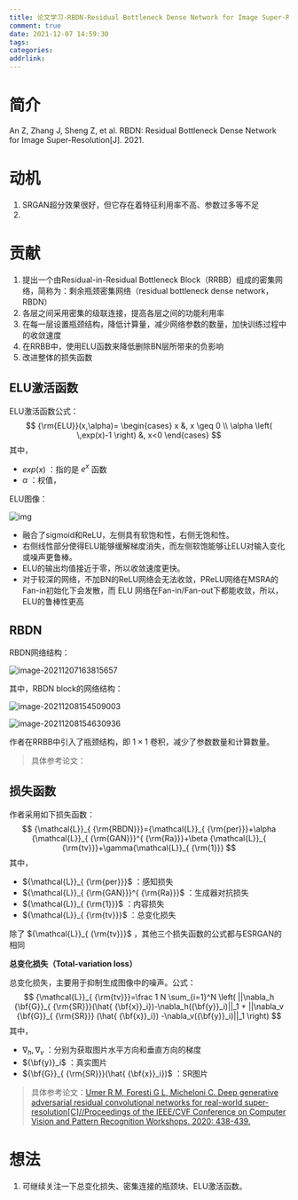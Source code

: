 ```yaml
---
title: 论文学习-RBDN-Residual Bottleneck Dense Network for Image Super-Resolution
comment: true
date: 2021-12-07 14:59:30
tags:
categories:
addrlink:
---
```


# 简介

An Z, Zhang J, Sheng Z, et al. RBDN: Residual Bottleneck Dense Network for Image Super-Resolution[J]. 2021.





# 动机

1. SRGAN超分效果很好，但它存在着特征利用率不高、参数过多等不足
2. 





# 贡献

1. 提出一个由Residual-in-Residual Bottleneck Block（RRBB）组成的密集网络，简称为：剩余瓶颈密集网络（residual bottleneck dense network，RBDN）
2. 各层之间采用密集的级联连接，提高各层之间的功能利用率
3. 在每一层设置瓶颈结构，降低计算量，减少网络参数的数量，加快训练过程中的收敛速度
4. 在RRBB中，使用ELU函数来降低删除BN层所带来的负影响
5. 改进整体的损失函数





## ELU激活函数

ELU激活函数公式：
$$
{\rm{ELU}}(x,\alpha)=
    \begin{cases}
		 x &, x \geq 0 \\ 
		\alpha \left( \,exp(x)-1 \right) &, x<0
    \end{cases}
$$
其中，

- $exp(x)$ ：指的是 $e^x$ 函数
- $\alpha$ ：权值，



ELU图像：

![img](D:\blog\source\_drafts\论文学习-RBDN-Residual-Bottleneck-Dense-Network-for-Image-Super-Resolution\1.png)



- 融合了sigmoid和ReLU，左侧具有软饱和性，右侧无饱和性。
- 右侧线性部分使得ELU能够缓解梯度消失，而左侧软饱能够让ELU对输入变化或噪声更鲁棒。
- ELU的输出均值接近于零，所以收敛速度更快。
- 对于较深的网络，不加BN的ReLU网络会无法收敛，PReLU网络在MSRA的Fan-in初始化下会发散，而 ELU 网络在Fan-in/Fan-out下都能收敛，所以，ELU的鲁棒性更高





## RBDN

RBDN网络结构：

![image-20211207163815657](D:\blog\source\_drafts\论文学习-RBDN-Residual-Bottleneck-Dense-Network-for-Image-Super-Resolution\2.png)



其中，RBDN block的网络结构：

![image-20211208154509003](D:\blog\source\_drafts\论文学习-RBDN-Residual-Bottleneck-Dense-Network-for-Image-Super-Resolution\3.png)

![image-20211208154630936](D:\blog\source\_drafts\论文学习-RBDN-Residual-Bottleneck-Dense-Network-for-Image-Super-Resolution\4.png)



作者在RRBB中引入了瓶颈结构，即 $1 \times 1$ 卷积，减少了参数数量和计算数量。

> 具体参考论文：[]()

## 损失函数

作者采用如下损失函数：
$$
{\mathcal{L}}_{ {\rm{RBDN}}}={\mathcal{L}}_{ {\rm{per}}}+\alpha {\mathcal{L}}_{ {\rm{GAN}}}^{ {\rm{Ra}}}+\beta {\mathcal{L}}_{ {\rm{tv}}}+\gamma{\mathcal{L}}_{ {\rm{1}}}
$$
其中，

- ${\mathcal{L}}_{ {\rm{per}}}$ ：感知损失
- ${\mathcal{L}}_{ {\rm{GAN}}}^{ {\rm{Ra}}}$ ：生成器对抗损失
- ${\mathcal{L}}_{ {\rm{1}}}$ ：内容损失
- ${\mathcal{L}}_{ {\rm{tv}}}$ ：总变化损失

除了 ${\mathcal{L}}_{ {\rm{tv}}}$ ，其他三个损失函数的公式都与ESRGAN的相同



**总变化损失（Total-variation loss）**

总变化损失，主要用于抑制生成图像中的噪声。公式：
$$
{\mathcal{L}}_{ {\rm{tv}}}=\frac 1 N \sum_{i=1}^N \left( ||\nabla_h {\bf{G}}_{ {\rm{SR}}}(\hat{ {\bf{x}}_i})-\nabla_h({\bf{y}}_i)||_1 + ||\nabla_v {\bf{G}}_{ {\rm{SR}}} (\hat{ {\bf{x}}_i}) -\nabla_v({\bf{y}}_i)||_1 \right)
$$
其中，

- $\nabla_h ,\nabla_v$ ：分别为获取图片水平方向和垂直方向的梯度
- ${\bf{y}}_i$ ：真实图片
- ${\bf{G}}_{ {\rm{SR}}}(\hat{ {\bf{x}}_i})$ ：SR图片

> 具体参考论文：[Umer R M, Foresti G L, Micheloni C. Deep generative adversarial residual convolutional networks for real-world super-resolution[C]//Proceedings of the IEEE/CVF Conference on Computer Vision and Pattern Recognition Workshops. 2020: 438-439.](https://openaccess.thecvf.com/content_CVPRW_2020/papers/w31/Umer_Deep_Generative_Adversarial_Residual_Convolutional_Networks_for_Real-World_Super-Resolution_CVPRW_2020_paper.pdf)





# 想法

1. 可继续关注一下总变化损失、密集连接的瓶颈块、ELU激活函数。

